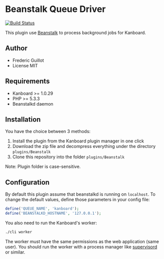 Beanstalk Queue Driver 
======================

[![Build Status](https://travis-ci.org/kanboard/plugin-beanstalk.svg?branch=master)](https://travis-ci.org/kanboard/plugin-beanstalk)

This plugin use [Beanstalk](http://kr.github.io/beanstalkd/) to process background jobs for Kanboard.

Author
------

- Frederic Guillot
- License MIT

Requirements
------------

- Kanboard >= 1.0.29
- PHP >= 5.3.3
- Beanstalkd daemon

Installation
------------

You have the choice between 3 methods:

1. Install the plugin from the Kanboard plugin manager in one click
2. Download the zip file and decompress everything under the directory `plugins/Beanstalk`
3. Clone this repository into the folder `plugins/Beanstalk`

Note: Plugin folder is case-sensitive.

Configuration
-------------

By default this plugin assume that beanstalkd is running on `localhost`.
To change the default values, define those parameters in your config file:

```php
define('QUEUE_NAME', 'kanboard');
define('BEANSTALKD_HOSTNAME', '127.0.0.1');
```

You also need to run the Kanboard's worker:

```bash
./cli worker
```

The worker must have the same permissions as the web application (same user).
You should run the worker with a process manager like [supervisord](http://supervisord.org) or similar.
